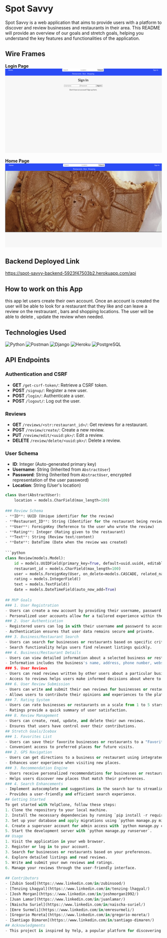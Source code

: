 # Spot Savvy
Spot Savvy is a web application that aims to provide users with a platform to discover and review businesses and restaurants in their area. This README will provide an overview of our goals and stretch goals, helping you understand the key features and functionalities of the application.

## Wire Frames

**Login Page**
![image](./images/log%20in%20page.png)

**Home Page**
![image](./images/home%20page.png)

## Backend Deployed Link

https://spot-savvy-backend-5923f47503b2.herokuapp.com/api


## How to work on this App
this app let users create their own account. Once an account is created the user will be able to look for a restaurant that they like and can leave a review on the restraurant , bars and shopping locations. The user will be able to delete , update the review when needed.

## Technologies Used


![Python](https://img.shields.io/badge/python-%2314354C.svg?style=for-the-badge&logo=python&logoColor=white)
![Postman](https://img.shields.io/badge/Postman-FF6C37?style=for-the-badge&logo=postman&logoColor=white)
![Django](https://img.shields.io/badge/django-%23092E20.svg?style=for-the-badge&logo=django&logoColor=white)
![Heroku](https://img.shields.io/badge/heroku-%23430098.svg?style=for-the-badge&logo=heroku&logoColor=white)
![PostgreSQL](https://img.shields.io/badge/postgresql-%23316192.svg?style=for-the-badge&logo=postgresql&logoColor=white)

## API Endpoints

### Authentication and CSRF
- **GET** `/get-csrf-token/`: Retrieve a CSRF token.
- **POST** `/signup/`: Register a new user.
- **POST** `/login/`: Authenticate a user.
- **POST** `/logout/`: Log out the user.

### Reviews
- **GET** `/reviews/<str:restaurant_id>/`: Get reviews for a restaurant.
- **POST** `/review/create/`: Create a new review.
- **PUT** `/review/edit/<uuid:pk>/`: Edit a review.
- **DELETE** `/review/delete/<uuid:pk>/`: Delete a review.

### User Schema
- **ID**: Integer (Auto-generated primary key)
- **Username**: String (Inherited from `AbstractUser`)
- **Password**: String (Inherited from `AbstractUser`, encrypted representation of the user password)
- **Location**: String (User's location)

```python
class User(AbstractUser):
    location = models.CharField(max_length=100)

### Review Schema
- **ID**: UUID (Unique identifier for the review)
- **Restaurant_ID**: String (Identifier for the restaurant being reviewed)
- **User**: ForeignKey (Reference to the user who wrote the review)
- **Rating**: Integer (Rating given to the restaurant)
- **Text**: String (Review text/content)
- **Date**: DateTime (Date when the review was created)

```python
class Review(models.Model):
    id = models.UUIDField(primary_key=True, default=uuid.uuid4, editable=False)
    restaurant_id = models.CharField(max_length=100)
    user = models.ForeignKey(User, on_delete=models.CASCADE, related_name='reviews')
    rating = models.IntegerField()
    text = models.TextField()
    date = models.DateTimeField(auto_now_add=True)

## MVP Goals
### 1. User Registration
- Users can create a new account by providing their username, password, and location.
- Personalized user accounts allow for a tailored experience within the app.
### 2. User Authentication
- Registered users can log in with their username and password to access their accounts.
- Authentication ensures that user data remains secure and private.
### 3. Business/Restaurant Search
- Users can search for businesses or restaurants based on specific criteria.
- Search functionality helps users find relevant listings quickly.
### 4. Business/Restaurant Details
- Users can view detailed information about a selected business or restaurant.
- Information includes the business's name, address, phone number, website, and user reviews.
### 5. User Reviews
- Users can read reviews written by other users about a particular business or restaurant.
- Access to reviews helps users make informed decisions about where to visit.
### 6. User Review Submission
- Users can write and submit their own reviews for businesses or restaurants.
- Allows users to contribute their opinions and experiences to the platform.
### 7. Rating System
- Users can rate businesses or restaurants on a scale from 1 to 5 stars.
- Ratings provide a quick summary of user satisfaction.
### 8. Review Management
- Users can create, read, update, and delete their own reviews.
- Ensures that users have control over their contributions.
## Stretch Goals/Icebox
### 1. Favorites List
- Users can save their favorite businesses or restaurants to a "Favorites" list.
- Convenient access to preferred places for future visits.
### 2. GPS Navigation
- Users can get directions to a business or restaurant using integrated map and GPS navigation features.
- Enhances user experience when visiting new places.
### 3. Recommendation Engine
- Users receive personalized recommendations for businesses or restaurants based on their previous reviews and ratings.
- Helps users discover new places that match their preferences.
### 4. Search Enhancements
- Implement autocomplete and suggestions in the search bar to streamline the search process.
- Provides a user-friendly and efficient search experience.
## Getting Started
To get started with YelpClone, follow these steps:
1. Clone the repository to your local machine.
2. Install the necessary dependencies by running `pip install -r requirements.txt`.
3. Set up your database and apply migrations using `python manage.py migrate`.
4. Create a superuser account for admin access with `python manage.py createsuperuser`.
5. Start the development server with `python manage.py runserver`.
## Usage
1. Visit the application in your web browser.
2. Register or log in to your account.
3. Search for businesses or restaurants based on your preferences.
4. Explore detailed listings and read reviews.
5. Write and submit your own reviews and ratings.
6. Manage your reviews through the user-friendly interface.

## Contributors
- [Zubin Sood](https://www.linkedin.com/in/zubinsood/)
- [Tenzing Lhagyal](https://www.linkedin.com/in/tenzing-lhagyal/)
- [Josh Morgan](https://www.linkedin.com/in/joshmorgan1992/)
- [Juan Lamar](https://www.linkedin.com/in/juanlamar/)
- [Naischa Suriel](https://www.linkedin.com/in/naischa-suriel/)
- [Emre Surmeli](https://www.linkedin.com/in/emresurmeli/)
- [Gregorio Moreta](https://www.linkedin.com/in/gregorio-moreta/)
- [Santiago Dimaren](https://www.linkedin.com/in/santiago-dimaren/)
## Acknowledgments
- This project is inspired by Yelp, a popular platform for discovering and reviewing local businesses.

